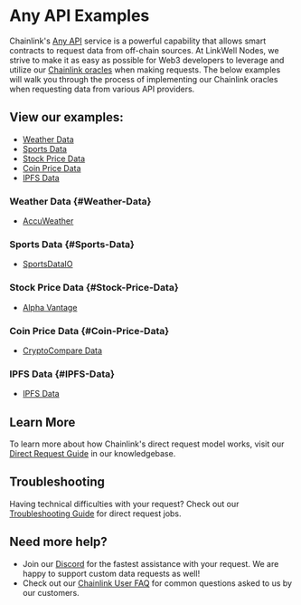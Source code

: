 # Any API Examples 
Chainlink's [Any API](https://docs.chain.link/any-api/introduction) service is a powerful capability that allows smart contracts to request data from off-chain sources. At LinkWell Nodes, we strive to make it as easy as possible for Web3 developers to leverage and utilize our [Chainlink oracles](https://chain.link/education/blockchain-oracles) when making requests. The below examples will walk you through the process of implementing our Chainlink oracles when requesting data from various API providers.

## View our examples:

* [Weather Data](#Weather-Data)
* [Sports Data](#Sports-Data)
* [Stock Price Data](#Stock-Price-Data)
* [Coin Price Data](#Coin-Price-Data)
* [IPFS Data](#IPFS-Data)

### Weather Data {#Weather-Data}
* [AccuWeather](/services/direct-request-jobs/examples/weather-data/AccuWeather.md)

### Sports Data {#Sports-Data}
* [SportsDataIO](/services/direct-request-jobs/examples/sports-data/SportsDataIO.md)

### Stock Price Data {#Stock-Price-Data}
* [Alpha Vantage](/services/direct-request-jobs/examples/stock-price-data/Alpha-Vantage.md)

### Coin Price Data {#Coin-Price-Data}
* [CryptoCompare Data](/services/direct-request-jobs/examples/coin-price-data/CryptoCompare.md)

### IPFS Data {#IPFS-Data}
* [IPFS Data](/services/direct-request-jobs/examples/ipfs-data/IPFS.md)

## Learn More

To learn more about how Chainlink's direct request model works, visit our [Direct Request Guide](/knowledgebase/Direct-Request-Guide) in our knowledgebase.

## Troubleshooting

Having technical difficulties with your request? Check out our [Troubleshooting Guide](/knowledgebase/Chainlink-Users-FAQ?id=direct-request-job-troubleshooting) for direct request jobs.

## Need more help?
* Join our [Discord](https://discord.gg/AJ66pRz4) for the fastest assistance with your request. We are happy to support custom data requests as well!
* Check out our [Chainlink User FAQ](/knowledgebase/Chainlink-Users-FAQ "FAQ - Chainlink Data Consumers") for common questions asked to us by our customers.
